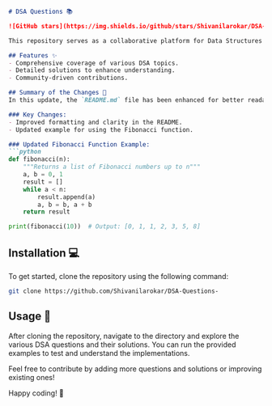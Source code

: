 ```markdown
# DSA Questions 📚

![GitHub stars](https://img.shields.io/github/stars/Shivanilarokar/DSA-Questions-) ![GitHub forks](https://img.shields.io/github/forks/Shivanilarokar/DSA-Questions-) ![GitHub issues](https://img.shields.io/github/issues/Shivanilarokar/DSA-Questions-)

This repository serves as a collaborative platform for Data Structures and Algorithms (DSA) enthusiasts. Here, you will find a collection of problems, solutions, and explanations designed to enhance your understanding of DSA concepts.

## Features ✨
- Comprehensive coverage of various DSA topics.
- Detailed solutions to enhance understanding.
- Community-driven contributions.

## Summary of the Changes 📱
In this update, the `README.md` file has been enhanced for better readability and clarity. Additionally, the Fibonacci function has been improved to handle edge cases more effectively.

### Key Changes:
- Improved formatting and clarity in the README.
- Updated example for using the Fibonacci function.

### Updated Fibonacci Function Example:
```python
def fibonacci(n):
    """Returns a list of Fibonacci numbers up to n"""
    a, b = 0, 1
    result = []
    while a < n:
        result.append(a)
        a, b = b, a + b
    return result

print(fibonacci(10))  # Output: [0, 1, 1, 2, 3, 5, 8]
```

## Installation 💻
To get started, clone the repository using the following command:

```bash
git clone https://github.com/Shivanilarokar/DSA-Questions-
```

## Usage 🚀
After cloning the repository, navigate to the directory and explore the various DSA questions and their solutions. You can run the provided examples to test and understand the implementations.

Feel free to contribute by adding more questions and solutions or improving existing ones!

Happy coding! 🎉
```